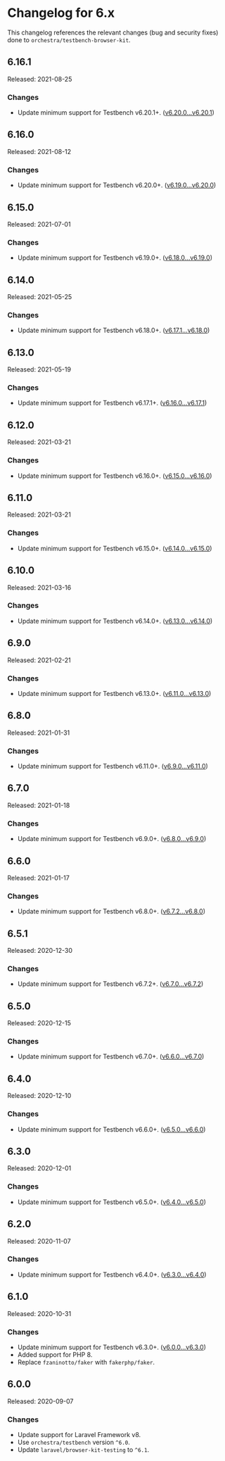 # Changelog for 6.x

This changelog references the relevant changes (bug and security fixes) done to `orchestra/testbench-browser-kit`.

## 6.16.1

Released: 2021-08-25

### Changes

* Update minimum support for Testbench v6.20.1+. ([v6.20.0...v6.20.1](https://github.com/orchestral/testbench/compare/v6.20.0...v6.20.1))

## 6.16.0

Released: 2021-08-12

### Changes

* Update minimum support for Testbench v6.20.0+. ([v6.19.0...v6.20.0](https://github.com/orchestral/testbench/compare/v6.19.0...v6.20.0))

## 6.15.0

Released: 2021-07-01

### Changes

* Update minimum support for Testbench v6.19.0+. ([v6.18.0...v6.19.0](https://github.com/orchestral/testbench/compare/v6.18.0...v6.19.0))

## 6.14.0

Released: 2021-05-25

### Changes

* Update minimum support for Testbench v6.18.0+. ([v6.17.1...v6.18.0](https://github.com/orchestral/testbench/compare/v6.17.1...v6.18.0))

## 6.13.0

Released: 2021-05-19

### Changes

* Update minimum support for Testbench v6.17.1+. ([v6.16.0...v6.17.1](https://github.com/orchestral/testbench/compare/v6.16.0...v6.17.1))

## 6.12.0

Released: 2021-03-21

### Changes

* Update minimum support for Testbench v6.16.0+. ([v6.15.0...v6.16.0](https://github.com/orchestral/testbench/compare/v6.15.0...v6.16.0))

## 6.11.0

Released: 2021-03-21

### Changes

* Update minimum support for Testbench v6.15.0+. ([v6.14.0...v6.15.0](https://github.com/orchestral/testbench/compare/v6.14.0...v6.15.0))

## 6.10.0

Released: 2021-03-16

### Changes

* Update minimum support for Testbench v6.14.0+. ([v6.13.0...v6.14.0](https://github.com/orchestral/testbench/compare/v6.13.0...v6.14.0))

## 6.9.0

Released: 2021-02-21

### Changes

* Update minimum support for Testbench v6.13.0+. ([v6.11.0...v6.13.0](https://github.com/orchestral/testbench/compare/v6.11.0...v6.13.0))

## 6.8.0

Released: 2021-01-31

### Changes

* Update minimum support for Testbench v6.11.0+. ([v6.9.0...v6.11.0](https://github.com/orchestral/testbench/compare/v6.9.0...v6.11.0))

## 6.7.0

Released: 2021-01-18

### Changes

* Update minimum support for Testbench v6.9.0+. ([v6.8.0...v6.9.0](https://github.com/orchestral/testbench/compare/v6.8.0...v6.9.0))

## 6.6.0

Released: 2021-01-17

### Changes

* Update minimum support for Testbench v6.8.0+. ([v6.7.2...v6.8.0](https://github.com/orchestral/testbench/compare/v6.7.2...v6.8.0))

## 6.5.1

Released: 2020-12-30

### Changes

* Update minimum support for Testbench v6.7.2+. ([v6.7.0...v6.7.2](https://github.com/orchestral/testbench/compare/v6.7.0...v6.7.2))

## 6.5.0

Released: 2020-12-15

### Changes

* Update minimum support for Testbench v6.7.0+. ([v6.6.0...v6.7.0](https://github.com/orchestral/testbench/compare/v6.6.0...v6.7.0))

## 6.4.0

Released: 2020-12-10

### Changes

* Update minimum support for Testbench v6.6.0+. ([v6.5.0...v6.6.0](https://github.com/orchestral/testbench/compare/v6.5.0...v6.6.0))

## 6.3.0

Released: 2020-12-01

### Changes

* Update minimum support for Testbench v6.5.0+. ([v6.4.0...v6.5.0](https://github.com/orchestral/testbench/compare/v6.4.0...v6.5.0))

## 6.2.0

Released: 2020-11-07

### Changes

* Update minimum support for Testbench v6.4.0+. ([v6.3.0...v6.4.0](https://github.com/orchestral/testbench/compare/v6.3.0...v6.4.0))

## 6.1.0

Released: 2020-10-31

### Changes

* Update minimum support for Testbench v6.3.0+. ([v6.0.0...v6.3.0](https://github.com/orchestral/testbench/compare/v6.0.0...v6.3.0))
* Added support for PHP 8.
* Replace `fzaninotto/faker` with `fakerphp/faker`.

## 6.0.0

Released: 2020-09-07

### Changes

* Update support for Laravel Framework v8.
* Use `orchestra/testbench` version `^6.0`.
* Update `laravel/browser-kit-testing` to `^6.1`.
